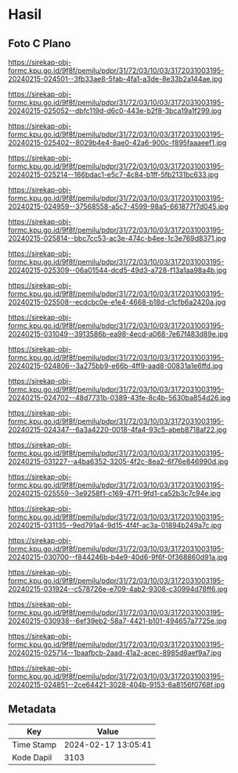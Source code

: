# Hasil

## Foto C Plano

https://sirekap-obj-formc.kpu.go.id/9f8f/pemilu/pdpr/31/72/03/10/03/3172031003195-20240215-024501--3fb33ae8-5fab-4fa1-a3de-8e33b2a144ae.jpg

https://sirekap-obj-formc.kpu.go.id/9f8f/pemilu/pdpr/31/72/03/10/03/3172031003195-20240215-025052--dbfc119d-d6c0-443e-b2f8-3bca19a1f299.jpg

https://sirekap-obj-formc.kpu.go.id/9f8f/pemilu/pdpr/31/72/03/10/03/3172031003195-20240215-025402--8029b4e4-8ae0-42a6-900c-f895faaaeef1.jpg

https://sirekap-obj-formc.kpu.go.id/9f8f/pemilu/pdpr/31/72/03/10/03/3172031003195-20240215-025214--166bdac1-e5c7-4c84-b1ff-5fb2131bc633.jpg

https://sirekap-obj-formc.kpu.go.id/9f8f/pemilu/pdpr/31/72/03/10/03/3172031003195-20240215-024959--37568558-a5c7-4599-98a5-661877f7d045.jpg

https://sirekap-obj-formc.kpu.go.id/9f8f/pemilu/pdpr/31/72/03/10/03/3172031003195-20240215-025814--bbc7cc53-ac3e-474c-b4ee-1c3e769d8371.jpg

https://sirekap-obj-formc.kpu.go.id/9f8f/pemilu/pdpr/31/72/03/10/03/3172031003195-20240215-025309--06a01544-dcd5-49d3-a728-f13a1aa98a4b.jpg

https://sirekap-obj-formc.kpu.go.id/9f8f/pemilu/pdpr/31/72/03/10/03/3172031003195-20240215-025508--ecdcbc0e-e1e4-4668-b18d-c1cfb6a2420a.jpg

https://sirekap-obj-formc.kpu.go.id/9f8f/pemilu/pdpr/31/72/03/10/03/3172031003195-20240215-031049--3913586b-ea98-4ecd-a068-7e67f483d89e.jpg

https://sirekap-obj-formc.kpu.go.id/9f8f/pemilu/pdpr/31/72/03/10/03/3172031003195-20240215-024806--3a275bb9-e66b-4ff9-aad8-00831a1e6ffd.jpg

https://sirekap-obj-formc.kpu.go.id/9f8f/pemilu/pdpr/31/72/03/10/03/3172031003195-20240215-024702--48d7731b-0389-43fe-8c4b-5630ba854d26.jpg

https://sirekap-obj-formc.kpu.go.id/9f8f/pemilu/pdpr/31/72/03/10/03/3172031003195-20240215-024347--6a3a4220-0018-4fa4-93c5-abeb8718af22.jpg

https://sirekap-obj-formc.kpu.go.id/9f8f/pemilu/pdpr/31/72/03/10/03/3172031003195-20240215-031227--a4ba6352-3205-4f2c-8ea2-6f76e846990d.jpg

https://sirekap-obj-formc.kpu.go.id/9f8f/pemilu/pdpr/31/72/03/10/03/3172031003195-20240215-025559--3e9258f1-c169-47f1-9fd1-ca52b3c7c94e.jpg

https://sirekap-obj-formc.kpu.go.id/9f8f/pemilu/pdpr/31/72/03/10/03/3172031003195-20240215-031135--9ed791a4-9d15-4f4f-ac3a-01894b249a7c.jpg

https://sirekap-obj-formc.kpu.go.id/9f8f/pemilu/pdpr/31/72/03/10/03/3172031003195-20240215-030700--f844246b-b4e9-40d6-9f6f-0f368860d91a.jpg

https://sirekap-obj-formc.kpu.go.id/9f8f/pemilu/pdpr/31/72/03/10/03/3172031003195-20240215-031924--c578726e-e709-4ab2-9308-c30994d78ff6.jpg

https://sirekap-obj-formc.kpu.go.id/9f8f/pemilu/pdpr/31/72/03/10/03/3172031003195-20240215-030938--6ef39eb2-58a7-4421-b101-494657a7725e.jpg

https://sirekap-obj-formc.kpu.go.id/9f8f/pemilu/pdpr/31/72/03/10/03/3172031003195-20240215-025714--1baafbcb-2aad-41a2-acec-8985d8aef9a7.jpg

https://sirekap-obj-formc.kpu.go.id/9f8f/pemilu/pdpr/31/72/03/10/03/3172031003195-20240215-024851--2ce64421-3028-404b-9153-6a8156f0768f.jpg


## Metadata

| Key        | Value               |
| ---------- | ------------------- |
| Time Stamp | 2024-02-17 13:05:41 |
| Kode Dapil | 3103                |



